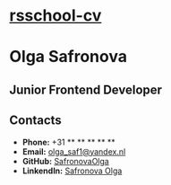 # **[rsschool-cv]()**

# **Olga Safronova**

## **Junior Frontend Developer**

## **Contacts**

- **Phone:** +31 \** \** \** \** \** 
- **Email:** olga_saf1@yandex.nl
- **GitHub:** [SafronovaOlga](https://github.com/)
- **LinkendIn:** [Safronova Olga](https://www.linkedin.com/)
